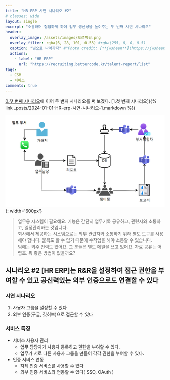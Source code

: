 ```yaml
---
title: "HR ERP 시연 시나리오 #2"
# classes: wide
layout: single
excerpt: "소통하며 협업하게 하여 업무 생산성을 높여주는 두 번째 시연 시나리오"
header:
  overlay_image: /assets/images/오르막길.png
  overlay_filter: rgba(6, 28, 101, 0.53) #rgba(255, 0, 0, 0.5)
  caption: "빛으로 나아가자" #"Photo credit: [**jwsheen**](https://jwsheen.github.io)"
  actions:
    - label: "HR ERP"
      url: "https://recruiting.bettercode.kr/talent-report/list"
tags: 
  - CSM
  - 서비스
comments: true
---
```


[0.첫 번째 시나리오](/_posts/2024-01-01-HR-erp-시연-시나리오-1.markdown)에 이어 두 번째 시나리오를 써 보겠다.
[1.첫 번째 시나리오]({% link _posts/2024-01-01-HR-erp-시연-시나리오-1.markdown %})

![일반업무](/assets/images/업무-부서-의사결정.png){: width='600px'}

> 업무용 시스템이 필요해요. 기능은 간단히 업무기록 공유하고, 관련자와 소통하고, 일정관리하는 것입니다.  
> 회사에서 제공하는 시스템으로는 외부 관련자와 소통하기 위해 별도 도구를 사용해야 합니다. 붙복도 할 수 없기 때문에 수작업을 해야 소통할 수 있습니다.  
> 팀에는 외주 인력도 있어요. 그 분들은 별도 메일을 쓰고 있어요. 자료 공유는 어렵죠.  뭐 좋은 방법이 없을까요?

## 시나리오 #2 [HR ERP]는 R&R을 설정하여 접근 권한을 부여할 수 있고 공신력있는 외부 인증으로도 연결할 수 있다

### 시연 시나리오
1. 사용자 그룹을 설정할 수 있다
2. 외부 인증(구글, 깃허브)으로 접근할 수 있다

### 서비스 특징
* 서비스 사용자 관리
  * 업무 담당자가 사용자 등록하고 권한을 부여할 수 있다.
  * 업무가 서로 다른 사용자 그룹을 만들어 각각 권한을 부여할 수 있다.
* 인증 서비스 연동
  * 자체 인증 서비스를 사용할 수 있다
  * 외부 인증 서비스와 연동할 수 있다( SSO, OAuth )


